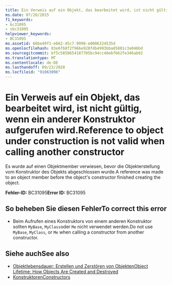 ```yaml
---
title: Ein Verweis auf ein Objekt, das bearbeitet wird, ist nicht gültig, wenn ein anderer Konstruktor aufgerufen wird.
ms.date: 07/20/2015
f1_keywords:
- bc31095
- vbc31095
helpviewer_keywords:
- BC31095
ms.assetid: 68be49f1-e662-45c7-9998-e0006324535d
ms.openlocfilehash: 83e6fb8f2f966e928fdb4993bba85881c3a046bd
ms.sourcegitcommit: bf5c5850654187705bc94cc40ebfb62fe346ab02
ms.translationtype: MT
ms.contentlocale: de-DE
ms.lasthandoff: 09/23/2020
ms.locfileid: "91063096"
---
```

# <a name="reference-to-object-under-construction-is-not-valid-when-calling-another-constructor"></a><span data-ttu-id="5da9c-102">Ein Verweis auf ein Objekt, das bearbeitet wird, ist nicht gültig, wenn ein anderer Konstruktor aufgerufen wird.</span><span class="sxs-lookup"><span data-stu-id="5da9c-102">Reference to object under construction is not valid when calling another constructor</span></span>

<span data-ttu-id="5da9c-103">Es wurde auf einen Objektmember verwiesen, bevor die Objekterstellung vom Konstruktor des Objekts abgeschlossen wurde.</span><span class="sxs-lookup"><span data-stu-id="5da9c-103">A reference was made to an object member before the object's constructor finished creating the object.</span></span>  
  
 <span data-ttu-id="5da9c-104">**Fehler-ID:** BC31095</span><span class="sxs-lookup"><span data-stu-id="5da9c-104">**Error ID:** BC31095</span></span>  
  
## <a name="to-correct-this-error"></a><span data-ttu-id="5da9c-105">So beheben Sie diesen Fehler</span><span class="sxs-lookup"><span data-stu-id="5da9c-105">To correct this error</span></span>  
  
- <span data-ttu-id="5da9c-106">Beim Aufrufen eines Konstruktors von einem anderen Konstruktor sollten `MyBase`, `MyClass`oder `Me` nicht verwendet werden.</span><span class="sxs-lookup"><span data-stu-id="5da9c-106">Do not use `MyBase`, `MyClass`, or `Me` when calling a constructor from another constructor.</span></span>  
  
## <a name="see-also"></a><span data-ttu-id="5da9c-107">Siehe auch</span><span class="sxs-lookup"><span data-stu-id="5da9c-107">See also</span></span>

- [<span data-ttu-id="5da9c-108">Objektlebensdauer: Erstellen und Zerstören von Objekten</span><span class="sxs-lookup"><span data-stu-id="5da9c-108">Object Lifetime: How Objects Are Created and Destroyed</span></span>](../programming-guide/language-features/objects-and-classes/object-lifetime-how-objects-are-created-and-destroyed.md)
- [<span data-ttu-id="5da9c-109">Konstruktoren</span><span class="sxs-lookup"><span data-stu-id="5da9c-109">Constructors</span></span>](../programming-guide/concepts/object-oriented-programming.md#constructors)
